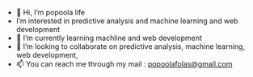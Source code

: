 - 👋 Hi, I’m popoola life
-  I’m interested in predictive analysis and machine learning and web development 
- 🌱 I’m currently learning machline and web development 
- 💞️ I’m looking to collaborate on predictive analysis, machine learning, web development, 
- 📫 You can reach me through my mail : popoolafolas@gmail.com

<!---
lifepopkay/lifepopkay is a ✨ special ✨ repository because its `README.md` (this file) appears on your GitHub profile.
You can click the Preview link to take a look at your changes.
--->
